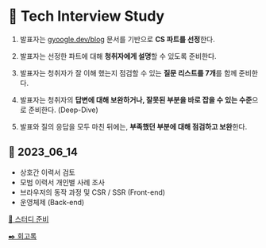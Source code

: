 # 📖 Tech Interview Study

1. 발표자는 [gyoogle.dev/blog](https://gyoogle.dev/blog/) 문서를 기반으로 **CS 파트를 선정**한다.

2. 발표자는 선정한 파트에 대해 **청취자에게 설명**할 수 있도록 준비한다.

3. 발표자는 청취자가 잘 이해 했는지 점검할 수 있는 **질문 리스트를 7개**를 함께 준비한다.

4. 발표자는 청취자의 **답변에 대해 보완하거나, 잘못된 부분을 바로 잡을 수 있는 수준**으로 준비한다. (Deep-Dive)

5. 발표와 질의 응답을 모두 마친 뒤에는, **부족했던 부분에 대해 점검하고 보완**한다.

## 🔎 2023_06_14
- 상호간 이력서 검토
- 모범 이력서 개인별 사례 조사
- 브라우저의 동작 과정 및 CSR / SSR (Front-end)
- 운영체제 (Back-end)


[🔎 스터디 준비](https://github.com/jinbokk/tech-interview-study/blob/main/STUDY_01_230614.md)

[✒️ 회고록]()

